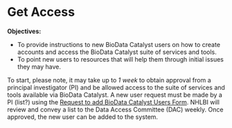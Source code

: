 # Get Access

**Objectives:** 

* To provide instructions to new BioData Catalyst users on how to create accounts and access the BioData Catalyst suite of services and tools. 
* To point new users to resources that will help them through initial issues they may have.

To start, please note, it may take up to _1 week_ to obtain approval from a principal investigator \(PI\) and be allowed access to the suite of services and tools available via BioData Catalyst. A new user request must be made by a PI \(list?\) using the [Request to add BioData Catalyst Users Form](https://docs.google.com/forms/d/e/1FAIpQLSfsvEJupB9u72L4szqVW20SFjcdjMZyIj7KER3dPasHeWemNw/viewform). NHLBI will review and convey a list to the Data Access Committee \(DAC\) weekly. Once approved, the new user can be added to the system. 

